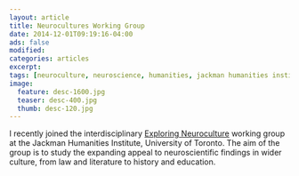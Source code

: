 ```yaml
---
layout: article
title: Neurocultures Working Group
date: 2014-12-01T09:19:16-04:00
ads: false
modified:
categories: articles
excerpt: 
tags: [neuroculture, neuroscience, humanities, jackman humanities institute]
image:
  feature: desc-1600.jpg
  teaser: desc-400.jpg
  thumb: desc-120.jpg
---
```


I recently joined the interdisciplinary [Exploring Neuroculture](http://www.humanities.utoronto.ca/WG14-15_exploring_neuroculture) working group at the Jackman Humanities Institute, University of Toronto. The aim of the group is to study the expanding appeal to neuroscientific findings in wider culture, from law and literature to history and education. 